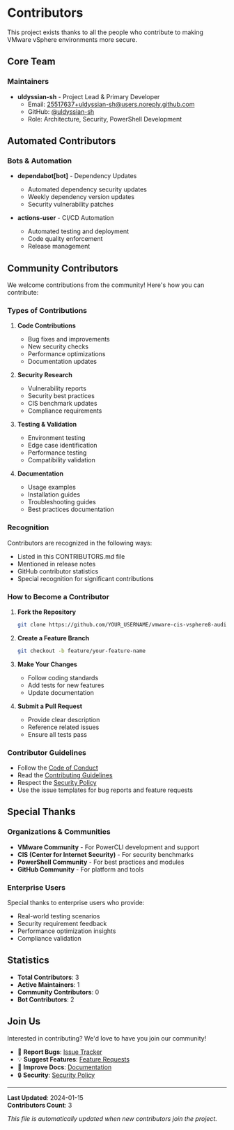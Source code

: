 # Contributors

This project exists thanks to all the people who contribute to making VMware vSphere environments more secure.

## Core Team

### Maintainers

- **uldyssian-sh** - Project Lead & Primary Developer
  - Email: 25517637+uldyssian-sh@users.noreply.github.com
  - GitHub: [@uldyssian-sh](https://github.com/uldyssian-sh)
  - Role: Architecture, Security, PowerShell Development

## Automated Contributors

### Bots & Automation

- **dependabot[bot]** - Dependency Updates
  - Automated dependency security updates
  - Weekly dependency version updates
  - Security vulnerability patches

- **actions-user** - CI/CD Automation
  - Automated testing and deployment
  - Code quality enforcement
  - Release management

## Community Contributors

We welcome contributions from the community! Here's how you can contribute:

### Types of Contributions

1. **Code Contributions**
   - Bug fixes and improvements
   - New security checks
   - Performance optimizations
   - Documentation updates

2. **Security Research**
   - Vulnerability reports
   - Security best practices
   - CIS benchmark updates
   - Compliance requirements

3. **Testing & Validation**
   - Environment testing
   - Edge case identification
   - Performance testing
   - Compatibility validation

4. **Documentation**
   - Usage examples
   - Installation guides
   - Troubleshooting guides
   - Best practices documentation

### Recognition

Contributors are recognized in the following ways:

- Listed in this CONTRIBUTORS.md file
- Mentioned in release notes
- GitHub contributor statistics
- Special recognition for significant contributions

### How to Become a Contributor

1. **Fork the Repository**
   ```bash
   git clone https://github.com/YOUR_USERNAME/vmware-cis-vsphere8-audit.git
   ```

2. **Create a Feature Branch**
   ```bash
   git checkout -b feature/your-feature-name
   ```

3. **Make Your Changes**
   - Follow coding standards
   - Add tests for new features
   - Update documentation

4. **Submit a Pull Request**
   - Provide clear description
   - Reference related issues
   - Ensure all tests pass

### Contributor Guidelines

- Follow the [Code of Conduct](CODE_OF_CONDUCT.md)
- Read the [Contributing Guidelines](CONTRIBUTING.md)
- Respect the [Security Policy](SECURITY.md)
- Use the issue templates for bug reports and feature requests

## Special Thanks

### Organizations & Communities

- **VMware Community** - For PowerCLI development and support
- **CIS (Center for Internet Security)** - For security benchmarks
- **PowerShell Community** - For best practices and modules
- **GitHub Community** - For platform and tools

### Enterprise Users

Special thanks to enterprise users who provide:
- Real-world testing scenarios
- Security requirement feedback
- Performance optimization insights
- Compliance validation

## Statistics

<!-- This section can be updated automatically -->
- **Total Contributors**: 3
- **Active Maintainers**: 1
- **Community Contributors**: 0
- **Bot Contributors**: 2

## Join Us

Interested in contributing? We'd love to have you join our community!

- 🐛 **Report Bugs**: [Issue Tracker](https://github.com/uldyssian-sh/vmware-cis-vsphere8-audit/issues)
- 💡 **Suggest Features**: [Feature Requests](https://github.com/uldyssian-sh/vmware-cis-vsphere8-audit/issues/new)
- 📖 **Improve Docs**: [Documentation](https://github.com/uldyssian-sh/vmware-cis-vsphere8-audit/tree/main/docs)
- 🔒 **Security**: [Security Policy](SECURITY.md)

---

**Last Updated**: 2024-01-15  
**Contributors Count**: 3

*This file is automatically updated when new contributors join the project.*